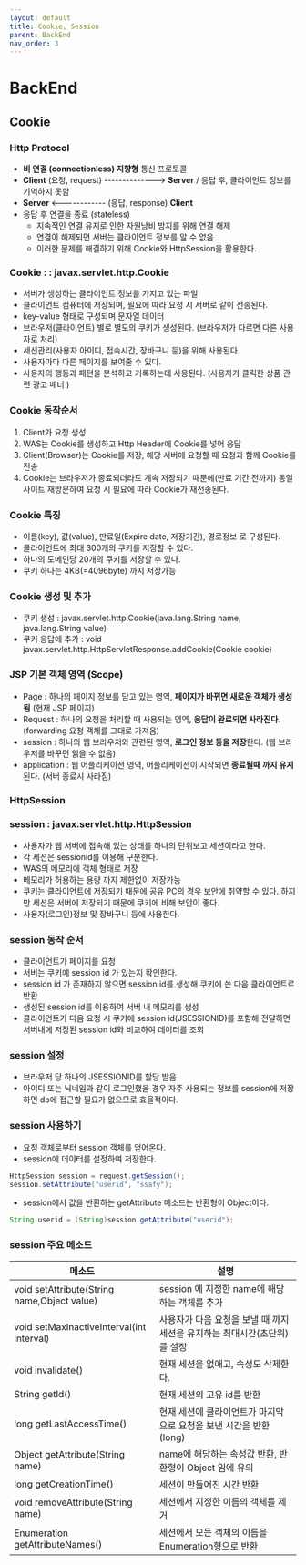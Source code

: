 ```yaml
---
layout: default
title: Cookie, Session
parent: BackEnd
nav_order: 3
---
```


# BackEnd

## Cookie

### Http Protocol
- **비 연결 (connectionless) 지향형** 통신 프로토콜
- **Client** (요청, request) --------------> **Server** / 응답 후, 클라이언트 정보를 기억하지 못함
- **Server** <------------ (응답, response) **Client**
- 응답 후 연결을 종료 (stateless)
  - 지속적인 연결 유지로 인한 자원낭비 방지를 위해 연결 해제
  - 연결이 해제되면 서버는 클라이언트 정보를 알 수 없음
  - 이러한 문제를 해결하기 위해 Cookie와 HttpSession을 활용한다.

### Cookie : : javax.servlet.http.Cookie
- 서버가 생성하는 클라이언트 정보를 가지고 있는 파일
- 클라이언트 컴퓨터에 저장되며, 필요에 따라 요청 시 서버로 같이 전송된다.
- key-value 형태로 구성되며 문자열 데이터
- 브라우저(클라이언트) 별로 별도의 쿠키가 생성된다. (브라우저가 다르면 다른 사용자로 처리)
- 세션관리(사용자 아이디, 접속시간, 장바구니 등)을 위해 사용된다
- 사용자마다 다른 페이지를 보여줄 수 있다.
- 사용자의 행동과 패턴을 분석하고 기록하는데 사용된다. (사용자가 클릭한 상품 관련 광고 배너 )

### Cookie 동작순서
1. Client가 요청 생성
2. WAS는 Cookie를 생성하고 Http Header에 Cookie를 넣어 응답
3. Client(Browser)는 Cookie를 저장, 해당 서버에 요청할 때 요청과 함께 Cookie를 전송
4. Cookie는 브라우저가 종료되더라도 계속 저장되기 때문에(만료 기간 전까지) 동일 사이트 재방문하여 요청 시 필요에 따라 Cookie가 재전송된다.

### Cookie 특징
- 이름(key), 값(value), 만료일(Expire date, 저장기간), 경로정보 로 구성된다.
- 클라이언트에 최대 300개의 쿠키를 저장할 수 있다.
- 하나의 도메인당 20개의 쿠키를 저장할 수 있다.
- 쿠키 하나는 4KB(=4096byte) 까지 저장가능

### Cookie 생성 및 추가
- 쿠키 생성 : javax.servlet.http.Cookie(java.lang.String name, java.lang.String value)
- 쿠키 응답에 추가 : void javax.servlet.http.HttpServletResponse.addCookie(Cookie cookie)

### JSP 기본 객체 영역 (Scope)
- Page : 하나의 페이지 정보를 담고 있는 영역, **페이지가 바뀌면 새로운 객체가 생성됨** (현재 JSP 페이지)
- Request : 하나의 요청을 처리할 때 사용되는 영역, **응답이 완료되면 사라진다**. (forwarding 요청 객체를 그대로 가져옴)
- session : 하나의 웹 브라우저와 관련된 영역, **로그인 정보 등을 저장**한다. (웹 브라우저를 바꾸면 읽을 수 없음)
- application : 웹 어플리케이션 영역, 어플리케이션이 시작되면 **종료될때 까지 유지**된다. (서버 종료시 사라짐)

### HttpSession

### session : javax.servlet.http.HttpSession
- 사용자가 웹 서버에 접속해 있는 상태를 하나의 단위보고 세션이라고 한다.
- 각 세션은 sessionid를 이용해 구분한다.
- WAS의 메모리에 객체 형태로 저장
- 메모리가 허용하는 용량 까지 제한없이 저장가능
- 쿠키는 클라이언트에 저장되기 때문에 공유 PC의 경우 보안에 취약할 수 있다. 하지만 세션은 서버에 저장되기 때문에 쿠키에 비해 보안이 좋다. 
- 사용자(로그인)정보 및 장바구니 등에 사용한다.

### session 동작 순서
- 클라이언트가 페이지를 요청
- 서버는 쿠키에 session id 가 있는지 확인한다. 
- session id 가 존재하지 않으면 session id를 생성해 쿠키에 쓴 다음 클라이언트로 반환
- 생성된 session id를 이용하여 서버 내 메모리를 생성
- 클라이언트가 다음 요청 시 쿠키에 session id(JSESSIONID)를 포함해 전달하면 서버내에 저장된 session id와 비교하여 데이터를 조회

### session 설정
- 브라우저 당 하나의 JSESSIONID를 할당 받음
- 아이디 또는 닉네임과 같이 로그인했을 경우 자주 사용되는 정보를 session에 저장하면 db에 접근할 필요가 없으므로 효율적이다.

### session 사용하기
- 요청 객체로부터 session 객체를 얻어온다.
- session에 데이터를 설정하여 저장한다.

```java
HttpSession session = request.getSession();
session.setAttribute("userid", "ssafy");
```

- session에서 값을 반환하는 getAttribute 메소드는 반환형이 Object이다.

```java
String userid = (String)session.getAttribute("userid");
```

### session 주요 메소드
| 메소드 | 설명 |
| --- | --- | 
| void setAttribute(String name,Object value) | session 에 지정한 name에 해당하는 객체를 추가 |
| void setMaxInactiveInterval(int interval) | 사용자가 다음 요청을 보낼 때 까지 세션을 유지하는 최대시간(초단위)를 설정 | 
| void invalidate() | 현재 세션을 없애고, 속성도 삭제한다. |
| String getId() | 현재 세션의 고유 id를 반환 |
| long getLastAccessTime() | 현재 세션에 클라이언트가 마지막으로 요청을 보낸 시간을 반환(long) |
| Object getAttribute(String name) | name에 해당하는 속성값 반환, 반환형이 Object 임에 유의 |
| long getCreationTime() | 세션이 만들어진 시간 반환 |
| void removeAttribute(String name) | 세션에서 지정한 이름의 객체를 제거 |
| Enumeration getAttributeNames() | 세션에서 모든 객체의 이름을 Enumeration형으로 반환 |










